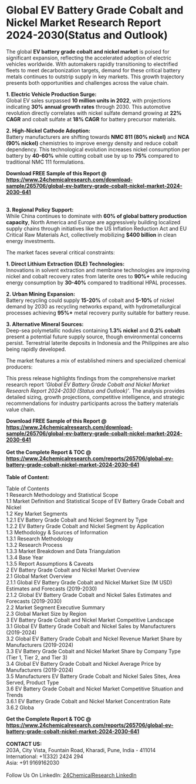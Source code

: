 <h1>Global EV Battery Grade Cobalt and Nickel Market Research Report 2024-2030(Status and Outlook)</h1><p>The global <strong>EV battery grade cobalt and nickel market</strong> is poised for significant expansion, reflecting the accelerated adoption of electric vehicles worldwide. With automakers rapidly transitioning to electrified fleets to meet decarbonization targets, demand for these critical battery metals continues to outstrip supply in key markets. This growth trajectory presents both opportunities and challenges across the value chain.</p><p><strong>1. Electric Vehicle Production Surge:</strong><br>
Global EV sales surpassed <strong>10 million units in 2022</strong>, with projections indicating <strong>30% annual growth rates</strong> through 2030. This automotive revolution directly correlates with nickel sulfate demand growing at <strong>22% CAGR</strong> and cobalt sulfate at <strong>18% CAGR</strong> for battery precursor materials.</p><p><strong>2. High-Nickel Cathode Adoption:</strong><br>
Battery manufacturers are shifting towards <strong>NMC 811 (80% nickel)</strong> and <strong>NCA (90% nickel)</strong> chemistries to improve energy density and reduce cobalt dependency. This technological evolution increases nickel consumption per battery by <strong>40-60%</strong> while cutting cobalt use by up to <strong>75%</strong> compared to traditional NMC 111 formulations.</p><div><b>Download FREE Sample of this Report @ 
            <a href="https://www.24chemicalresearch.com/download-sample/265706/global-ev-battery-grade-cobalt-nickel-market-2024-2030-641">
            https://www.24chemicalresearch.com/download-sample/265706/global-ev-battery-grade-cobalt-nickel-market-2024-2030-641</a></b></div><br><p><strong>3. Regional Policy Support:</strong><br>
While China continues to dominate with <strong>60% of global battery production capacity</strong>, North America and Europe are aggressively building localized supply chains through initiatives like the US Inflation Reduction Act and EU Critical Raw Materials Act, collectively mobilizing <strong>$400 billion</strong> in clean energy investments.</p><p>The market faces several critical constraints:</p><p><strong>1. Direct Lithium Extraction (DLE) Technologies:</strong><br>
Innovations in solvent extraction and membrane technologies are improving nickel and cobalt recovery rates from laterite ores to <strong>90%+</strong> while reducing energy consumption by <strong>30-40%</strong> compared to traditional HPAL processes.</p><p><strong>2. Urban Mining Expansion:</strong><br>
Battery recycling could supply <strong>15-20%</strong> of cobalt and <strong>5-10%</strong> of nickel demand by 2030 as recycling networks expand, with hydrometallurgical processes achieving <strong>95%+</strong> metal recovery purity suitable for battery reuse.</p><p><strong>3. Alternative Mineral Sources:</strong><br>
Deep-sea polymetallic nodules containing <strong>1.3% nickel</strong> and <strong>0.2% cobalt</strong> present a potential future supply source, though environmental concerns persist. Terrestrial laterite deposits in Indonesia and the Philippines are also being rapidly developed.</p><p>The market features a mix of established miners and specialized chemical producers:</p><p>This press release highlights findings from the comprehensive market research report <em>'Global EV Battery Grade Cobalt and Nickel Market Research Report 2024-2030 (Status and Outlook)'</em>. The analysis provides detailed sizing, growth projections, competitive intelligence, and strategic recommendations for industry participants across the battery materials value chain.</p><div><b>Download FREE Sample of this Report @ 
            <a href="https://www.24chemicalresearch.com/download-sample/265706/global-ev-battery-grade-cobalt-nickel-market-2024-2030-641">
            https://www.24chemicalresearch.com/download-sample/265706/global-ev-battery-grade-cobalt-nickel-market-2024-2030-641</a></b></div><br><div><b>Get the Complete Report & TOC @ 
            <a href="https://www.24chemicalresearch.com/reports/265706/global-ev-battery-grade-cobalt-nickel-market-2024-2030-641">
            https://www.24chemicalresearch.com/reports/265706/global-ev-battery-grade-cobalt-nickel-market-2024-2030-641</a></b></div><br>
            <b>Table of Content:</b><p>Table of Contents<br />
1 Research Methodology and Statistical Scope<br />
1.1 Market Definition and Statistical Scope of EV Battery Grade Cobalt and Nickel<br />
1.2 Key Market Segments<br />
1.2.1 EV Battery Grade Cobalt and Nickel Segment by Type<br />
1.2.2 EV Battery Grade Cobalt and Nickel Segment by Application<br />
1.3 Methodology & Sources of Information<br />
1.3.1 Research Methodology<br />
1.3.2 Research Process<br />
1.3.3 Market Breakdown and Data Triangulation<br />
1.3.4 Base Year<br />
1.3.5 Report Assumptions & Caveats<br />
2 EV Battery Grade Cobalt and Nickel Market Overview<br />
2.1 Global Market Overview<br />
2.1.1 Global EV Battery Grade Cobalt and Nickel Market Size (M USD) Estimates and Forecasts (2019-2030)<br />
2.1.2 Global EV Battery Grade Cobalt and Nickel Sales Estimates and Forecasts (2019-2030)<br />
2.2 Market Segment Executive Summary<br />
2.3 Global Market Size by Region<br />
3 EV Battery Grade Cobalt and Nickel Market Competitive Landscape<br />
3.1 Global EV Battery Grade Cobalt and Nickel Sales by Manufacturers (2019-2024)<br />
3.2 Global EV Battery Grade Cobalt and Nickel Revenue Market Share by Manufacturers (2019-2024)<br />
3.3 EV Battery Grade Cobalt and Nickel Market Share by Company Type (Tier 1, Tier 2, and Tier 3)<br />
3.4 Global EV Battery Grade Cobalt and Nickel Average Price by Manufacturers (2019-2024)<br />
3.5 Manufacturers EV Battery Grade Cobalt and Nickel Sales Sites, Area Served, Product Type<br />
3.6 EV Battery Grade Cobalt and Nickel Market Competitive Situation and Trends<br />
3.6.1 EV Battery Grade Cobalt and Nickel Market Concentration Rate<br />
3.6.2 Globa</p><div><b>Get the Complete Report & TOC @ 
            <a href="https://www.24chemicalresearch.com/reports/265706/global-ev-battery-grade-cobalt-nickel-market-2024-2030-641">
            https://www.24chemicalresearch.com/reports/265706/global-ev-battery-grade-cobalt-nickel-market-2024-2030-641</a></b></div><br><b>CONTACT US:</b><br>
            203A, City Vista, Fountain Road, Kharadi, Pune, India - 411014<br>
            International: +1(332) 2424 294<br>
            Asia: +91 9169162030 <br><br>
            Follow Us On LinkedIn: <a href="https://www.linkedin.com/company/24chemicalresearch/">24ChemicalResearch LinkedIn</a>